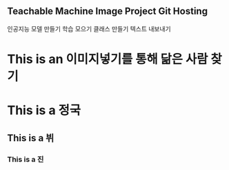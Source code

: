 ## Teachable Machine Image Project Git Hosting

인공지능 모델 만들기
학습 모으기
클래스 만들기
텍스트
내보내기


This is an 이미지넣기를 통해 닮은 사람 찾기
=============
# This is a 정국
## This is a 뷔
### This is a 진
